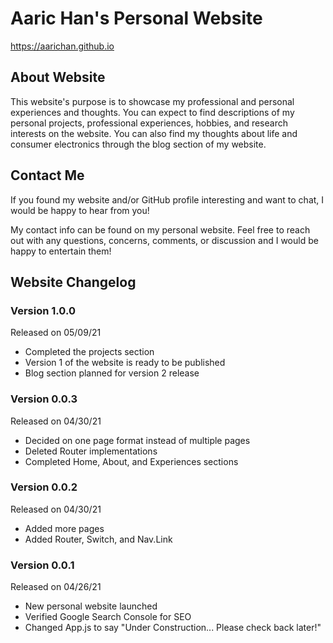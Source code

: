 # Aaric Han's Personal Website

https://aarichan.github.io

## About Website
This website's purpose is to showcase my professional and personal experiences and thoughts. You can expect to find descriptions of my personal projects, professional experiences, hobbies, and research interests on the website. You can also find my thoughts about life and consumer electronics through the blog section of my website.

## Contact Me
If you found my website and/or GitHub profile interesting and want to chat, I would be happy to hear from you! 

My contact info can be found on my personal website. Feel free to reach out with any questions, concerns, comments, or discussion and I would be happy to entertain them!

## Website Changelog
### Version 1.0.0
Released on 05/09/21
- Completed the projects section
- Version 1 of the website is ready to be published
- Blog section planned for version 2 release

### Version 0.0.3
Released on 04/30/21
- Decided on one page format instead of multiple pages
- Deleted Router implementations
- Completed Home, About, and Experiences sections

### Version 0.0.2
Released on 04/30/21
- Added more pages
- Added Router, Switch, and Nav.Link

### Version 0.0.1 
Released on 04/26/21
- New personal website launched
- Verified Google Search Console for SEO
- Changed App.js to say "Under Construction... Please check back later!"